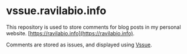 # vssue.ravilabio.info

This repository is used to store comments for blog posts in my personal website. [https://ravilabio.info](https://ravilabio.info).

Comments are stored as issues, and displayed using [Vssue](https://vssue.js.org/).
